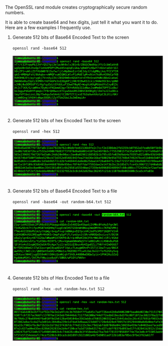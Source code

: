 
The OpenSSL rand module creates cryptographically secure random numbers. 

It is able to create base64 and hex digits, just tell it what you want it to do. Here are a few examples I frequently use. 


<ol>
<li>Generate 512 bits of Base64 Encoded Text to the screen</li>
<br>
<code>openssl rand -base64 512</code>
<br><br>
<img src="/images/01/01-01-openssl-rand-base64-512-WEB.png" alt="" width=600>
<br><br><br>


<li>Generate 512 bits of hex Encoded Text to the screen</li>
<br>
<code>openssl rand -hex 512</code>
<br><br>
<img src="/images/01/01-02-openssl-rand-hex-512-WEB.png" alt="" width=600>
<br><br><br>


<li>Generate 512 bits of Base64 Encoded Text to a file</li>
<br>
<code>openssl rand -base64 -out random-b64.txt 512</code>
<br><br>
<img src="/images/01/01-03-openssl-rand-base64-out-512-WEB.png" alt="" width=600>
<br><br><br>


<li>Generate 512 bits of Hex Encoded Text to a file</li>
<br>
<code>openssl rand -hex -out random-hex.txt 512</code>
<br><br>
<img src="/images/01/01-04-openssl-rand-hex-out-512-WEB.png" alt="" width=600>
<br><br><br>


</ol>